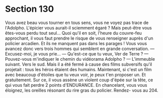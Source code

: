 # Section 130

Vous avez beau vous tourner en tous sens, vous ne voyez pas 
trace de l'Adolpho. L'épicier vous aurait-il sciemment égaré ? 
Mais peut-être vous êtes-vous perdu tout seul... Quoi qu'il en 
soit, l'heure du couvre-feu approchant, il vous faut prendre le 
risque de vous renseigner auprès d'un policier arcadien. Et ils ne 
manquent pas dans les parages ! Vous vous avancez donc vers 
trois hommes qui semblent en grande conversation. 
— Excusez-moi, je vous prie... 
— Qu'est-ce que tu veux, Ver de Terre ? 
— Pouvez-vous m'indiquer le chemin du vidéorama Adolpho ? 
— L'immeuble suivant. Vers le sud. Mais il a été fermé à cause 
des films subversifs qu'il projetait : tous les héros étaient des 
humains. Maintenant, si c'est un film avec beaucoup d'étoiles 
que tu veux voir, je peux t'en proposer un. Et gratuitement. Sur 
ce, il vous assène un violent coup d'épée sur la tête, ce qui vous 
fait perdre 2 points d'ENDURANCE. En chancelant, vous vous 
éloignez, les oreilles résonant du rire gras du policier. Rendez-
vous au 204.